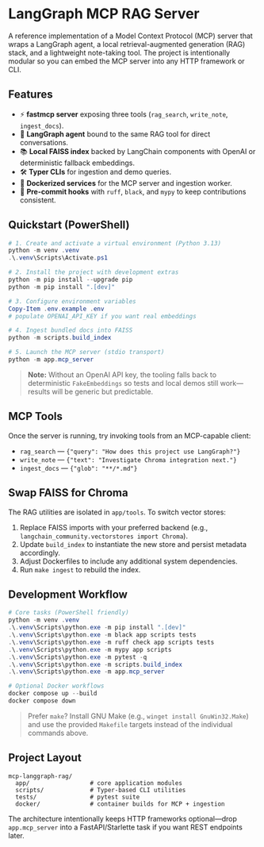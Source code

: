 # LangGraph MCP RAG Server

A reference implementation of a Model Context Protocol (MCP) server that wraps a LangGraph agent, a local retrieval-augmented generation (RAG) stack, and a lightweight note-taking tool. The project is intentionally modular so you can embed the MCP server into any HTTP framework or CLI.

## Features

- ⚡ **fastmcp server** exposing three tools (`rag_search`, `write_note`, `ingest_docs`).
- 🧠 **LangGraph agent** bound to the same RAG tool for direct conversations.
- 📚 **Local FAISS index** backed by LangChain components with OpenAI or deterministic fallback embeddings.
- 🛠️ **Typer CLIs** for ingestion and demo queries.
- 🐋 **Dockerized services** for the MCP server and ingestion worker.
- 🧹 **Pre-commit hooks** with `ruff`, `black`, and `mypy` to keep contributions consistent.

## Quickstart (PowerShell)

```powershell
# 1. Create and activate a virtual environment (Python 3.13)
python -m venv .venv
.\.venv\Scripts\Activate.ps1

# 2. Install the project with development extras
python -m pip install --upgrade pip
python -m pip install ".[dev]"

# 3. Configure environment variables
Copy-Item .env.example .env
# populate OPENAI_API_KEY if you want real embeddings

# 4. Ingest bundled docs into FAISS
python -m scripts.build_index

# 5. Launch the MCP server (stdio transport)
python -m app.mcp_server
```

> **Note:** Without an OpenAI API key, the tooling falls back to deterministic `FakeEmbeddings` so tests and local demos still work—results will be generic but predictable.

## MCP Tools

Once the server is running, try invoking tools from an MCP-capable client:

- `rag_search` — `{"query": "How does this project use LangGraph?"}`
- `write_note` — `{"text": "Investigate Chroma integration next."}`
- `ingest_docs` — `{"glob": "**/*.md"}`

## Swap FAISS for Chroma

The RAG utilities are isolated in `app/tools`. To switch vector stores:

1. Replace FAISS imports with your preferred backend (e.g., `langchain_community.vectorstores import Chroma`).
2. Update `build_index` to instantiate the new store and persist metadata accordingly.
3. Adjust Dockerfiles to include any additional system dependencies.
4. Run `make ingest` to rebuild the index.

## Development Workflow

```powershell
# Core tasks (PowerShell friendly)
python -m venv .venv
.\.venv\Scripts\python.exe -m pip install ".[dev]"
.\.venv\Scripts\python.exe -m black app scripts tests
.\.venv\Scripts\python.exe -m ruff check app scripts tests
.\.venv\Scripts\python.exe -m mypy app scripts
.\.venv\Scripts\python.exe -m pytest -q
.\.venv\Scripts\python.exe -m scripts.build_index
.\.venv\Scripts\python.exe -m app.mcp_server

# Optional Docker workflows
docker compose up --build
docker compose down
```

> Prefer `make`? Install GNU Make (e.g., `winget install GnuWin32.Make`) and use the provided `Makefile` targets instead of the individual commands above.

## Project Layout

```
mcp-langgraph-rag/
  app/                 # core application modules
  scripts/             # Typer-based CLI utilities
  tests/               # pytest suite
  docker/              # container builds for MCP + ingestion
```

The architecture intentionally keeps HTTP frameworks optional—drop `app.mcp_server` into a FastAPI/Starlette task if you want REST endpoints later.

